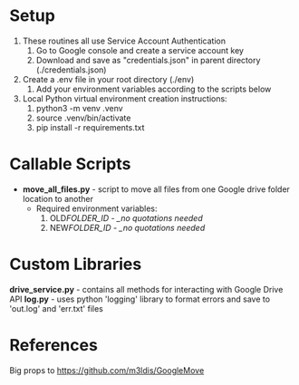 # Setup

1. These routines all use Service Account Authentication
   1. Go to Google console and create a service account key
   2. Download and save as "credentials.json" in parent directory (./credentials.json)
2. Create a .env file in your root directory (./env)
   1. Add your environment variables according to the scripts below
3. Local Python virtual environment creation instructions:
   1. python3 -m venv .venv
   2. source .venv/bin/activate
   3. pip install -r requirements.txt

# Callable Scripts

- **move_all_files.py** - script to move all files from one Google drive folder location to another
  - Required environment variables:
    1. OLD*FOLDER_ID - \_no quotations needed*
    2. NEW*FOLDER_ID - \_no quotations needed*

# Custom Libraries

**drive_service.py** - contains all methods for interacting with Google Drive API
**log.py** - uses python 'logging' library to format errors and save to 'out.log' and 'err.txt' files

# References

Big props to https://github.com/m3ldis/GoogleMove
